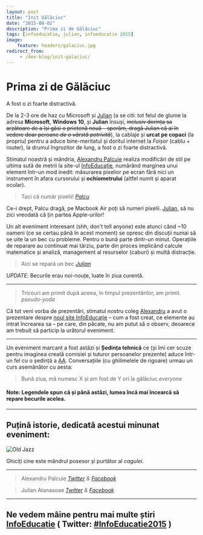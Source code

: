 ```yaml
---
layout: post
title: "Init Gălăciuc"
date: "2015-08-02"
description: "Prima zi de Gălăciuc"
tags: [infoeducatie, julian, infoeducatie 2015]
image:
    feature: headers/galaciuc.jpg
redirect_from:
     - /dev-blog/init-galaciuc/
---
```


# Prima zi de Gălăciuc

A fost o zi foarte distractivă.

De la 2-3 ore de haz cu Microsoft și [Julian](#julian) (a se citi: tot felul de glume la adresa **Microsoft**, **Windows 10**, și **Julian** însuși, <strike>inclusiv dorința sa arzătoare de a își găsi o prietenă nouă – sperăm, dragă Julian că ai în vedere doar peroane *de o vârstă potrivită*</strike>), la cablaje și **urcat pe copaci** (la propriu) pentru a aduce bine-meritatul și doritul internet la *Foișor* (cablu + router), la drumul îngrozitor de lung, a fost o zi foarte distractivă.

Stimatul noastră și mândria, [Alexandru Palcuie](#palcu) realiza modificări de stil pe ultima sută de metrii la site-ul [InfoEducație](https://infoeducatie.ro/), numărând marginea unui element într-un mod inedit: măsurarea pixelior pe ecran fără nici un instrument în afara cursorului și **ochiometrului** (altfel numit și aparat ocular).

> Taci că număr pixelii! <cite>[Palcu](#palcu)</cite>

<!--more-->

Ce-i drept, Palcu dragă, pe Macbook Air poți să numeri pixelii. [Julian](#julian), să nu zici vreodată că țin partea Apple-urilor!

Un alt eveniment interesant (shh, don't tell anyone) este atunci când ~10 oameni (ce se certau până în acest moment) se opresc din discuții numai să se uite la un bec cu probleme. Pentru o bună parte dintr-un minut. Operațiile de reparare au continuat mai târziu, parte din proces implicând calcule matematice și analiză, management al resurselor (caburi) și multă distracție.

> Aici se repară un bec <cite>[Julian](#julian)</cite>

*UPDATE*: Becurile erau noi-nouțe, luate în ziua curentă.

----

<!-- ## Cel mai interesant, impresionant si all in all awesome eveniment a fost totuși `Auto-numirea domnului Sabin Buraga ca șef comisie web`.
e
Domnul Buraga s-a ridicat pur și simplu în picioare, și a cerut locul de șep comisie web, și printre aplauze și râsete i-a fost acordat titlul onorific. Sincer, cred că a fost cel mai *tare* eveniment al taberei până acum (și probabil până la sfârșit). -->

> Tricouri am primit după aceea, în timpul prezentărilor, am primit. <cite>pseudo-yoda</cite>

Că tot veni vorba de prezentări, stimatul nostru coleg [Alexandru](#palcu) a avut o prezentare despre [noul site InfoEducație](https://infoeducatie.ro/) – cum a fost creat, ce elemente au intrat încrearea sa – pe care, din păcate, nu am putut să o observ, deoarece am trebuit să particip la urătorul eveniment.

---

Un eveniment marcant a fost astăzi și **Ședința tehnică** ce (și îmi cer scuze pentru imaginea creată comisiei și tuturor persoanelor prezente) aduce într-un fel cu o ședință a [AA](http://www.alcooliciianonimi.ro/index.php/ro/). Conversațiile (cu ghilimelele de rigoare) urmau un curs asemănător cu aesta:

> Bună ziua, mă numesc X și am fost de Y ori la gălăciuc <cite>everyone</cite>

#### Note: Legendele spun că și până astăzi, lumea încă mai încearcă să repare becurile acelea.

---

## Puțină istorie, dedicată acestui minunat eveniment:

![Old Jazz]({{site.baseurl}}/images/headers/galaciuc.jpg)

Ghiciți cine este mândrul posesor și purtător al *cagulei*.

---

<span id="palcu"></span>
> Alexandru Palcuie <cite>[Twitter][palcutwitter] & [Facebook][palcufacebook]

<span id="julian"></span>
> Julian Atanasoae <cite>[Twitter][juliantwitter] & [Facebook][julianfacebook]

---

## Ne vedem mâine pentru mai multe știri [InfoEducație](https://infoeducatie.ro/) ( Twitter:  [#InfoEducatie2015](https://twitter.com/hashtag/InfoEducatie2015) )

[julianfacebook]: https://www.facebook.com/julian.atanasoae
[juliantwitter]: https://twitter.com/julianatanasoae
[palcufacebook]: https://www.facebook.com/palcuiealex
[palcutwitter]: https://twitter.com/alexpalcuie
